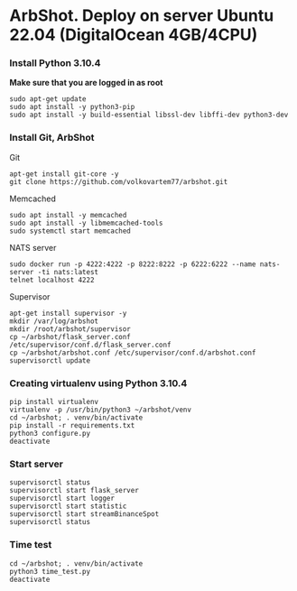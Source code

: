 # ArbShot. Deploy on server Ubuntu 22.04 (DigitalOcean 4GB/4CPU)

### Install Python 3.10.4

**Make sure that you are logged in as root**

```
sudo apt-get update
sudo apt install -y python3-pip
sudo apt install -y build-essential libssl-dev libffi-dev python3-dev
```

### Install Git, ArbShot

Git
```
apt-get install git-core -y
git clone https://github.com/volkovartem77/arbshot.git
```

Memcached
```
sudo apt install -y memcached
sudo apt install -y libmemcached-tools
sudo systemctl start memcached
```

NATS server
```
sudo docker run -p 4222:4222 -p 8222:8222 -p 6222:6222 --name nats-server -ti nats:latest
telnet localhost 4222
```

Supervisor
```
apt-get install supervisor -y
mkdir /var/log/arbshot
mkdir /root/arbshot/supervisor
cp ~/arbshot/flask_server.conf /etc/supervisor/conf.d/flask_server.conf
cp ~/arbshot/arbshot.conf /etc/supervisor/conf.d/arbshot.conf
supervisorctl update
```

### Creating virtualenv using Python 3.10.4

```
pip install virtualenv
virtualenv -p /usr/bin/python3 ~/arbshot/venv
cd ~/arbshot; . venv/bin/activate
pip install -r requirements.txt
python3 configure.py
deactivate
```

### Start server
```
supervisorctl status
supervisorctl start flask_server
supervisorctl start logger
supervisorctl start statistic
supervisorctl start streamBinanceSpot
supervisorctl status
```

### Time test

```
cd ~/arbshot; . venv/bin/activate
python3 time_test.py
deactivate
```

